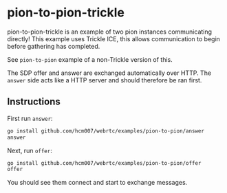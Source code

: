 # pion-to-pion-trickle
pion-to-pion-trickle is an example of two pion instances communicating directly!
This example uses Trickle ICE, this allows communication to begin before gathering
has completed.

See `pion-to-pion` example of a non-Trickle version of this.

The SDP offer and answer are exchanged automatically over HTTP.
The `answer` side acts like a HTTP server and should therefore be ran first.

## Instructions
First run `answer`:
```sh
go install github.com/hcm007/webrtc/examples/pion-to-pion/answer
answer
```
Next, run `offer`:
```sh
go install github.com/hcm007/webrtc/examples/pion-to-pion/offer
offer
```

You should see them connect and start to exchange messages.
